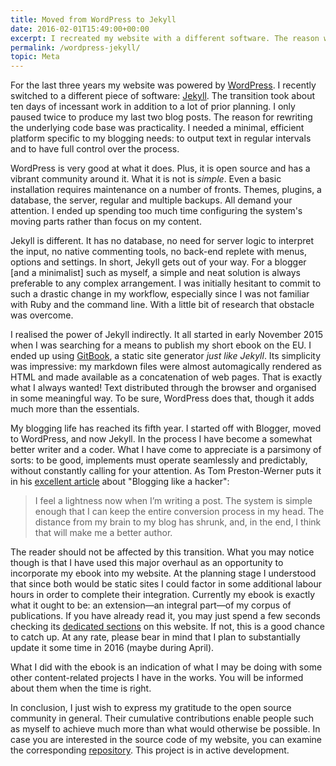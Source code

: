 ```yaml
---
title: Moved from WordPress to Jekyll
date: 2016-02-01T15:49:00+00:00
excerpt: I recreated my website with a different software. The reason was practicality. The reader is not affected by this change.
permalink: /wordpress-jekyll/
topic: Meta
---
```

For the last three years my website was powered by [WordPress](https://wordpress.org). I recently switched to a different piece of software: [Jekyll](http://jekyllrb.com/). The transition took about ten days of incessant work in addition to a lot of prior planning. I only paused twice to produce my last two blog posts. The reason for rewriting the underlying code base was practicality. I needed a minimal, efficient platform specific to my blogging needs: to output text in regular intervals and to have full control over the process.

WordPress is very good at what it does. Plus, it is open source and has a vibrant community around it. What it is not is *simple*. Even a basic installation requires maintenance on a number of fronts. Themes, plugins, a database, the server, regular and multiple backups. All demand your attention. I ended up spending too much time configuring the system's moving parts rather than focus on my content.

Jekyll is different. It has no database, no need for server logic to interpret the input, no native commenting tools, no back-end replete with menus, options and settings. In short, Jekyll gets out of your way. For a blogger [and a minimalist] such as myself, a simple and neat solution is always preferable to any complex arrangement. I was initially hesitant to commit to such a drastic change in my workflow, especially since I was not familiar with Ruby and the command line. With a little bit of research that obstacle was overcome.

I realised the power of Jekyll indirectly. It all started in early November 2015 when I was searching for a means to publish my short ebook on the EU. I ended up using [GitBook](https://www.gitbook.com/), a static site generator *just like Jekyll*. Its simplicity was impressive: my markdown files were almost automagically rendered as HTML and made available as a concatenation of web pages. That is exactly what I always wanted! Text distributed through the browser and organised in some meaningful way. To be sure, WordPress does that, though it adds much more than the essentials.

My blogging life has reached its fifth year. I started off with Blogger, moved to WordPress, and now Jekyll. In the process I have become a somewhat better writer and a coder. What I have come to appreciate is a parsimony of sorts: to be good, implements must operate seamlessly and predictably, without constantly calling for your attention. As Tom Preston-Werner puts it in his [excellent article](http://tom.preston-werner.com/2008/11/17/blogging-like-a-hacker.html) about "Blogging like a hacker":

> I feel a lightness now when I’m writing a post. The system is simple enough that I can keep the entire conversion process in my head. The distance from my brain to my blog has shrunk, and, in the end, I think that will make me a better author.

The reader should not be affected by this transition. What you may notice though is that I have used this major overhaul as an opportunity to incorporate my ebook into my website. At the planning stage I understood that since both would be static sites I could factor in some additional labour hours in order to complete their integration. Currently my ebook is exactly what it ought to be: an extension—an integral part—of my corpus of publications. If you have already read it, you may just spend a few seconds checking its [dedicated sections](https://protesilaos.com/euhandbook/) on this website. If not, this is a good chance to catch up. At any rate, please bear in mind that I plan to substantially update it some time in 2016 (maybe during April).

What I did with the ebook is an indication of what I may be doing with some other content-related projects I have in the works. You will be informed about them when the time is right.

In conclusion, I just wish to express my gratitude to the open source community in general. Their cumulative contributions enable people such as myself to achieve much more than what would otherwise be possible. In case you are interested in the source code of my website, you can examine the corresponding [repository](https://gitlab.com/protesilaos/protesilaos.gitlab.io). This project is in active development.
